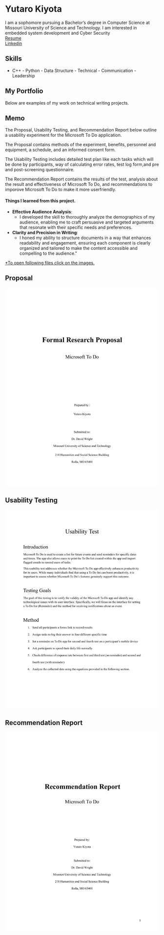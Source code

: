 # **Yutaro Kiyota**
  I am a sophomore pursuing a Bachelor’s degree in Computer Science at Missouri University of Science and Technology. I am interested in embedded system development and Cyber Security <br />
  [Resume](https://github.com/ykydh/Portfolio/blob/main/projects/Resume_.pdf)<br />
  [Linkedin](https://www.linkedin.com/in/yutaro-kiyota-0b8ab7307/)<br />

## **Skills**
 -  C++ -  Python -  Data Structure -  Technical - Communication -  Leadership<br />

## **My Portfolio**

Below are examples of my work on technical writing projects.

## **Memo**
The Proposal, Usability Testing, and Recommendation Report below outline a usability experiment for the Microsoft To Do application.<br />

The Proposal contains methods of the experiment, benefits, personnel and equipment, a schedule, and an informed consent form.<br />

The Usability Testing includes detailed test plan like each tasks which will be done by participants, way of calculating error rates, test log form,and  pre and post-screening questionnaire. <br />

The Recommendation Report contains the results of the test, analysis about the result and effectiveness of Microsoft To Do, and recommendations to imporove Microsoft To Do to make it more userfriendly.
#### **Things I learned from this project.**
- **Effective Audience Analysis**:
  - I developed the skill to thoroughly analyze the demographics of my audience, enabling me to craft persuasive and targeted arguments that resonate with their specific needs and preferences.
- **Clarity and Precision in Writing**:
  - I honed my ability to structure documents in a way that enhances readability and engagement, ensuring each component is clearly organized and tailored to make the content accessible and compelling to the audience."<br />

<ins>*To open following files click on the images.</ins>

## **Proposal**

[![Proposal Preview](https://github.com/ykydh/Portfolio/blob/main/projects/displays/Proposal/Proposal-2.png)](https://github.com/ykydh/Portfolio/blob/main/projects/Proposal.pdf)

## **Usability Testing**

[![Usability Test Preview](https://github.com/ykydh/Portfolio/blob/main/projects/displays/Usability%20Test/Usability%20Test-01.png)](https://github.com/ykydh/Portfolio/blob/main/projects/Usability%20Test.pdf)

## **Recommendation Report**

[![Recommendation Report Preview](https://github.com/ykydh/Portfolio/blob/main/projects/displays/Recommendation/Recommendation-02.png)](https://github.com/ykydh/Portfolio/blob/main/projects/Recommendation.pdf)
